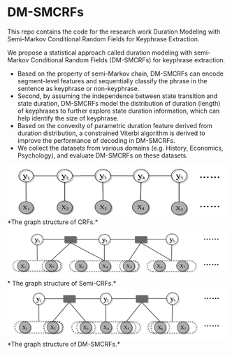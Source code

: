 # DM-SMCRFs
This repo contains the code for the research work Duration Modeling with Semi-Markov Conditional Random Fields for Keyphrase Extraction.

We propose a statistical approach called duration modeling with semi-Markov Conditional Random Fields (DM-SMCRFs) for keyphrase extraction. 


- Based on the property of semi-Markov chain, DM-SMCRFs can encode segment-level features and sequentially classify the phrase in the sentence as keyphrase or non-keyphrase. 
- Second, by assuming the independence between state transition and state duration, DM-SMCRFs model the distribution of duration (length) of keyphrases to further explore state duration information, which can help identify the size of keyphrase.
- Based on the convexity of parametric duration feature derived from duration distribution, a constrained Viterbi algorithm is derived to improve the performance of decoding in DM-SMCRFs.
- We collect the datasets from various domains (e.g. History, Economics, Psychology), and evaluate DM-SMCRFs on these datasets.


 <img src="Fig/crf.png" width="500">
 *The graph structure of CRFs.*
 <img src="Fig/smcrf.png" width="500">
  * The graph structure of Semi-CRFs.*
 <img src="Fig/dm-smcrfs.png" width="500">
 *The graph structure of DM-SMCRFs.*
 
 
